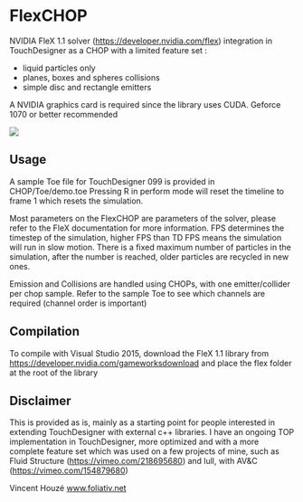 # FlexCHOP

NVIDIA FleX 1.1 solver (https://developer.nvidia.com/flex) integration in TouchDesigner as a CHOP with a limited feature set :
* liquid particles only
* planes, boxes and spheres collisions
* simple disc and rectangle emitters

A NVIDIA graphics card is required since the library uses CUDA. Geforce 1070 or better recommended

<img src="https://github.com/vinz9/FlexCHOP/blob/master/flexChop.png">

## Usage

A sample Toe file for TouchDesigner 099 is provided in CHOP/Toe/demo.toe
Pressing R in perform mode will reset the timeline to frame 1 which resets the simulation.

Most parameters on the FlexCHOP are parameters of the solver, please refer to the FleX documentation for more information.
FPS determines the timestep of the simulation, higher FPS than TD FPS means the simulation will run in slow motion.
There is a fixed maximum number of particles in the simulation, after the number is reached, older particles are recycled in new ones.

Emission and Collisions are handled using CHOPs, with one emitter/collider per chop sample.
Refer to the sample Toe to see which channels are required (channel order is important)


## Compilation
To compile with Visual Studio 2015, download the FleX 1.1 library from https://developer.nvidia.com/gameworksdownload and place the flex folder at the root of the library


## Disclaimer
This is provided as is, mainly as a starting point for people interested in extending TouchDesigner with external c++ libraries.
I have an ongoing TOP implementation in TouchDesigner, more optimized and with a more complete feature set which was used on a few projects of mine, such as Fluid Structure (https://vimeo.com/218695680) and lull, with AV&C (https://vimeo.com/154879680)

Vincent Houzé
www.foliativ.net